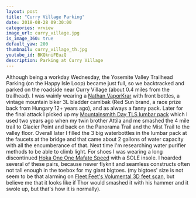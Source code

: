 ```yaml
---
layout: post
title: "Curry Village Parking"
date: 2018-08-28 09:30:00
categories: vrview
image_url: curry_village.jpg
is_image_360: true
default_yaw: 200
thumbnail: curry_village_th.jpg
youtube_id: BKQkniFEuzQ
description: Parking at Curry Village
---
```

Although being a workday Wednesday, the Yosemite Valley Trailhead Parking (on the Happy Isle Loop) became just full, so we backtracked and parked on the roadside near Curry Village (about 0.4 miles from the trailhead).
I was wainly wearing a [Nathan VaporKrar](https://www.fleetfeet.com/products/nathan-vaporkrar-4l-race-vest) with front bottles, a vintage mountain biker 3L bladder camlbak (Red Sun brand, a race prize back from Hungary 12+ years ago), and as always a fanny pack.
Later for the final attack I picked up my [Mountainsmith Day TLS lumbar pack](https://www.rei.com/product/829858/mountainsmith-day-tls-waistpack) which I used two years ago when my twin brother Attila and me smashed the 4 mile trail to Glacier Point and back on the Panorama Trail and the Mist Trail to the valley floor.
Overall later I filled the 3 big waterbottles in the lumbar pack at the faucets at the bridge and that came about 2 gallons of water capacity with all the encumberance of that. Next time I'm researching water purifier methods to be able to climb light.
For shoes I was wearing a long discontinued [Hoka One One Mafate Speed](https://www.rei.com/product/873196/hoka-one-one-mafate-speed-trail-running-shoes-mens) with a SOLE insole. I hoarded several of these pairs, because newer flyknit and seamless constructs often not tall enough in the toebox for my giant bigtoes.
(my bigtoes' size is not seem to be that alarming on [Fleet Feet's Volumental 3D feet scan](https://my.volumental.com/en/fleet_feet/f645d0c6-39bc-422c-90f5-4386c525cba6/), but believe me that it looks like if Thor would smashed it with his hammer and it swole up, but that's how it is normally).
